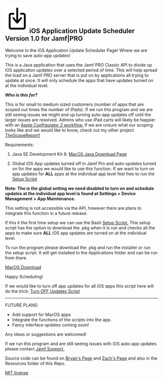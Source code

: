 ## ![logo](Resources/update.png)iOS Application Update Scheduler Version 1.0 for Jamf|PRO

Welcome to the iOS Application Update Scheduler Page! Where we are trying to save auto-app updates!

This is a Java application that uses the Jamf PRO Classic API to divide up iOS application updates over a selected period of time. This will help spread the load on a Jamf PRO server that is put on by applications all trying to update at once. It will only schedule the apps that have updates turned on at the individual level. 

***Who is this for?***

This is for small to medium sized customers (number of apps that are scoped out times the number of iPads). If we run this program and we are still seeing issues we might end up turning auto-app updates off until the larger issues are resolved. Admins who use iPad carts will likely be happier with an [Apple Configurator 2 workflow.](https://help.apple.com/configurator/mac/2.7.1/#/cad789a3f0bd) If we are unsure what our scoping looks like and we would like to know, check out my other project [TheScopeReport!](https://zdorow.github.io/TheScopeReport/)

Requirements:

 1. Java SE Development Kit 8: [MacOS Java Download Page](http://www.oracle.com/technetwork/java/javase/downloads/jdk8-downloads-2133151.html)
 
 2. Global iOS App updates turned off in Jamf Pro and auto-updates turned on for the apps we would like to use this function. If we want to turn on app updates for **ALL** apps at the individual app level feel free to run the [Setup Script](Resources/AppUpdateSetup.sh)
 
**Note: The is the global setting we need disabled to turn on and schedule updates at the individual app level is found at Settings > Device Management > App Maintenance.**
 
This setting is not accessible via the API, however there are plans to integrate this function in a future release. 
 
If this it the first time setup we can use the Bash [Setup Script.](Resources/AppUpdateSetup.sh) This setup script has the option to download the .pkg when it is run and checks all the apps to make sure **ALL** iOS app updates are turned on at the individual level.
 
To run the program please download the .pkg and run the installer or run the setup script. It will get installed to the Applications folder and can be run from there.

[MacOS Download](App-Update-Scheduler.pkg)

Happy Scheduling! 

If we would like to turn off app updates for all iOS apps this script here will do the trick: [Turn OFF Updates Script](Resources/AppUpdateOff.sh)

_______________________________________________________________________________________________________________________

FUTURE PLANS:

 - Add support for MacOS apps
 - Integrate the functions of the scripts into the app.
 - Fancy interface updates coming soon!

Any ideas or suggestions are welcomed! 

If we run this program and are still seeing issues with iOS auto-app updates please contact [Jamf Support.](https://www.jamf.com/support)

Source code can be found on [Bryan's Page](https://github.com/blarson007/app-update-scheduler) and [Zach's Page](https://github.com/zdorow/app-update-scheduler) and also in the Resources folder of this Repo.

[MIT license](https://github.com/zdorow/iOS-App-Update-Scheduler/blob/master/Resources/LICENSE)
